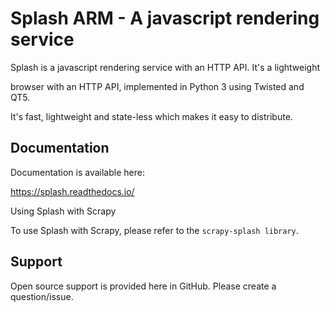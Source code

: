 # Splash ARM - A javascript rendering service

Splash is a javascript rendering service with an HTTP API. It's a lightweight

browser with an HTTP API, implemented in Python 3 using Twisted and QT5.

It's fast, lightweight and state-less which makes it easy to distribute.

## Documentation

Documentation is available here:

https://splash.readthedocs.io/

Using Splash with Scrapy

To use Splash with Scrapy, please refer to the `scrapy-splash library`.

## Support

Open source support is provided here in GitHub. Please create a question/issue.
